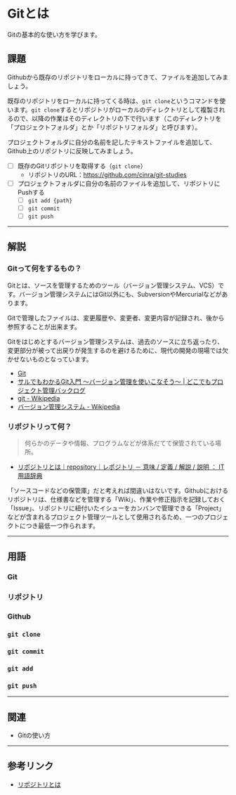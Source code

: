 # Gitとは

Gitの基本的な使い方を学びます。

## 課題

Githubから既存のリポジトリをローカルに持ってきて、ファイルを追加してみましょう。

既存のリポジトリをローカルに持ってくる時は、`git clone`というコマンドを使います。`git clone`するとリポジトリがローカルのディレクトリとして複製されるので、以降の作業はそのディレクトリの下で行います（このディレクトリを「プロジェクトフォルダ」とか「リポジトリフォルダ」と呼びます）。

プロジェクトフォルダに自分の名前を記したテキストファイルを追加して、Github上のリポジトリに反映してみましょう。

- [ ] 既存のGitリポジトリを取得する（`git clone`）
	- リポジトリのURL：https://github.com/cinra/git-studies
- [ ] プロジェクトフォルダに自分の名前のファイルを追加して、リポジトリにPushする
    - [ ] `git add {path}`
    - [ ] `git commit`
    - [ ] `git push`

---

## 解説

### Gitって何をするもの？

Gitとは、ソースを管理するためのツール（バージョン管理システム、VCS）です。バージョン管理システムにはGit以外にも、SubversionやMercurialなどがあります。

Gitで管理したファイルは、変更履歴や、変更者、変更内容が記録され、後から参照することが出来ます。

Gitをはじめとするバージョン管理システムは、過去のソースに立ち返ったり、変更部分が被って出戻りが発生するのを避けるために、現代の開発の現場では欠かせないものとなっています。

- [Git](https://git-scm.com/)
- [サルでもわかるGit入門 〜バージョン管理を使いこなそう〜 \| どこでもプロジェクト管理バックログ](http://www.backlog.jp/git-guide/)
- [git \- Wikipedia](https://ja.wikipedia.org/wiki/Git)
- [バージョン管理システム \- Wikipedia](https://ja.wikipedia.org/wiki/%E3%83%90%E3%83%BC%E3%82%B8%E3%83%A7%E3%83%B3%E7%AE%A1%E7%90%86%E3%82%B7%E3%82%B9%E3%83%86%E3%83%A0)

### リポジトリって何？

> 何らかのデータや情報、プログラムなどが体系だてて保管されている場所。

- [リポジトリとは｜repository｜レポジトリ － 意味 / 定義 / 解説 / 説明 ： IT用語辞典](http://e-words.jp/w/%E3%83%AA%E3%83%9D%E3%82%B8%E3%83%88%E3%83%AA.html)

「ソースコードなどの保管庫」だと考えれば間違いはないです。Githubにおけるリポジトリは、仕様書などを管理する「Wiki」、作業や修正指示を記録しておく「Issue」、リポジトリに紐付いたイシューをカンバンで管理できる「Project」などが含まれるプロジェクト管理ツールとして使用されるため、一つのプロジェクトにつき最低一つ作られます。

---

## 用語

### Git

### リポジトリ

### Github

### `git clone`

### `git commit`

### `git add`

### `git push`

---

## 関連

- Gitの使い方

---

## 参考リンク

- [リポジトリとは](http://e-words.jp/w/%E3%83%AA%E3%83%9D%E3%82%B8%E3%83%88%E3%83%AA.html)